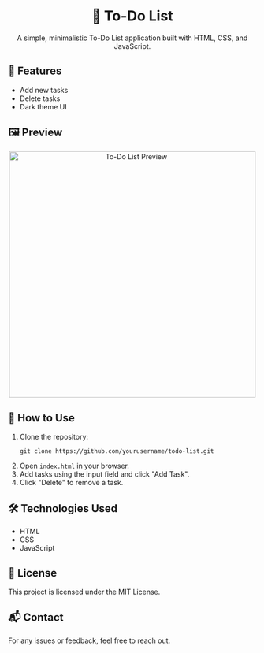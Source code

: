 <!DOCTYPE html>
<html lang="en">
<head>
    <meta charset="UTF-8">
    <meta name="viewport" content="width=device-width, initial-scale=1.0">
</head>
<body>

<h1 align="center">📝 To-Do List</h1>

<p align="center">
    A simple, minimalistic To-Do List application built with HTML, CSS, and JavaScript.
</p>

<h2>📌 Features</h2>
<ul>
    <li>Add new tasks</li>
    <li>Delete tasks</li>
    <li>Dark theme UI</li>
</ul>

<h2>🖼 Preview</h2>
<p align="center">
    <img src="first.png" alt="To-Do List Preview" width="500">
</p>

<h2>🚀 How to Use</h2>
<ol>
    <li>Clone the repository:
        <pre><code>git clone https://github.com/yourusername/todo-list.git</code></pre>
    </li>
    <li>Open <code>index.html</code> in your browser.</li>
    <li>Add tasks using the input field and click "Add Task".</li>
    <li>Click "Delete" to remove a task.</li>
</ol>

<h2>🛠 Technologies Used</h2>
<ul>
    <li>HTML</li>
    <li>CSS</li>
    <li>JavaScript</li>
</ul>

<h2>📜 License</h2>
<p>This project is licensed under the MIT License.</p>

<h2>📬 Contact</h2>
<p>For any issues or feedback, feel free to reach out.</p>

</body>
</html>
